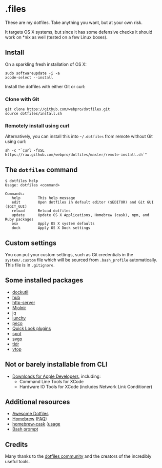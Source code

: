 # .files

These are my dotfiles. Take anything you want, but at your own risk.

It targets OS X systems, but since it has some defensive checks it should work on *nix as well (tested on a few Linux boxes).

## Install

On a sparkling fresh installation of OS X:

    sudo softwareupdate -i -a
    xcode-select --install

Install the dotfiles with either Git or curl:

### Clone with Git

    git clone https://github.com/webpro/dotfiles.git
    source dotfiles/install.sh

### Remotely install using curl

Alternatively, you can install this into `~/.dotfiles` from remote without Git using curl:

    sh -c "`curl -fsSL https://raw.github.com/webpro/dotfiles/master/remote-install.sh`"

## The `dotfiles` command

    $ dotfiles help
    Usage: dotfiles <command>

    Commands:
       help        This help message
       edit        Open dotfiles in default editor ($EDITOR) and Git GUI ($GIT_GUI)
       reload      Reload dotfiles
       update      Update OS X Applications, Homebrew (cask), npm, and Ruby packages
       osx         Apply OS X system defaults
       dock        Apply OS X Dock settings

## Custom settings

You can put your custom settings, such as Git credentials in the `system/.custom` file which will be sourced from `.bash_profile` automatically. This file is in `.gitignore`.

## Some installed packages

* [dockutil](https://github.com/kcrawford/dockutil)
* [hub](http://hub.github.com/)
* [http-server](https://github.com/nodeapps/http-server)
* [Mjolnir](https://github.com/sdegutis/mjolnir)
* [jq](http://stedolan.github.io/jq/)
* [lunchy](https://github.com/eddiezane/lunchy)
* [peco](http://peco.github.io/)
* [Quick Look plugins](https://github.com/sindresorhus/quick-look-plugins)
* [spot](https://github.com/guille/spot)
* [svgo](https://github.com/svg/svgo)
* [tldr](https://github.com/tldr-pages/tldr)
* [vtop](https://github.com/MrRio/vtop)

## Not or barely installable from CLI

* [Downloads for Apple Developers](https://developer.apple.com/downloads), including:
    * Command Line Tools for XCode
    * Hardware IO Tools for XCode (includes Network Link Conditioner)

## Additional resources

* [Awesome Dotfiles](https://github.com/webpro/awesome-dotfiles)
* [Homebrew](http://brew.sh/) ([FAQ](https://github.com/Homebrew/homebrew/wiki/FAQ))
* [homebrew-cask](http://caskroom.io/) ([usage]((https://github.com/phinze/homebrew-cask/blob/master/USAGE.md))
* [Bash prompt](http://wiki.archlinux.org/index.php/Color_Bash_Prompt)

## Credits

Many thanks to the [dotfiles community](http://dotfiles.github.io/) and the creators of the incredibly useful tools.
